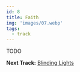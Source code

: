 ```yaml
---
id: 8
title: Faith
img: 'images/07.webp'
tags:
  - track
---
```


TODO

**Next Track:** [Blinding Lights](/music/albums/after-hours/9-blinding-lights)

